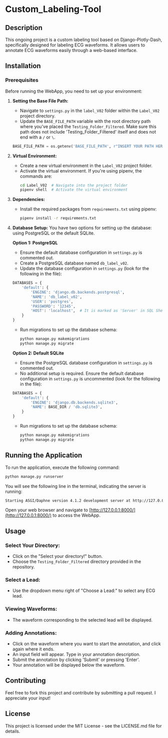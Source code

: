# Custom_Labeling-Tool

## Description
This ongoing project is a custom labeling tool based on Django-Plotly-Dash, specifically designed for labeling ECG waveforms. It allows users to annotate ECG waveforms easily through a web-based interface.

## Installation

### Prerequisites
Before running the WebApp, you need to set up your environment:

1. **Setting the Base File Path:**
   - Navigate to `settings.py` in the `label_V02` folder within the `Label_V02` project directory.
   - Update the `BASE_FILE_PATH` variable with the root directory path where you've placed the `Testing_Folder_Filtered`. Make sure this path does not include 'Testing_Folder_Filtered' itself and does not end with a `/` or `\`.

    ```python
    BASE_FILE_PATH = os.getenv('BASE_FILE_PATH', r"INSERT YOUR PATH HERE")
    ```

2. **Virtual Environment:**
   - Create a new virtual environment in the `Label_V02` project folder.
   - Activate the virtual environment. If you're using pipenv, the commands are:
     ```bash
     cd Label_V02  # Navigate into the project folder
     pipenv shell  # Activate the virtual environment
     ```

3. **Dependencies:**
   - Install the required packages from `requirements.txt` using pipenv:
     ```bash
     pipenv install -r requirements.txt
     ```

4. **Database Setup:**
   You have two options for setting up the database: using PostgreSQL or the default SQLite.

   **Option 1: PostgreSQL**
   - Ensure the default database configuration in `settings.py` is commented out.
   - Create a PostgreSQL database named `db_label_v02`.
   - Update the database configuration in `settings.py` (look for the following in the file):
   
    ```python
    DATABASES = {
        'default': {
            'ENGINE': 'django.db.backends.postgresql',
            'NAME': 'db_label_v02',
            'USER': 'postgres',
            'PASSWORD': '12345',
            'HOST': 'localhost',  # It is marked as 'Server' in SQL Shell
        }
    }
    ```

   - Run migrations to set up the database schema:
     ```bash
     python manage.py makemigrations
     python manage.py migrate
     ```

   **Option 2: Default SQLite**
   - Ensure the PostgreSQL database configuration in `settings.py` is commented out.
   - No additional setup is required. Ensure the default database configuration in `settings.py` is uncommented (look for the following in the file):

    ```python
    DATABASES = {
        'default': {
            'ENGINE': 'django.db.backends.sqlite3',
            'NAME': BASE_DIR / 'db.sqlite3',
        }
    }
    ```

   - Run migrations to set up the database schema:
     ```bash
     python manage.py makemigrations
     python manage.py migrate
     ```

## Running the Application

To run the application, execute the following command:

```bash
python manage.py runserver
 ```

You will see the following line in the terminal, indicating the server is running:

```bash
Starting ASGI/Daphne version 4.1.2 development server at http://127.0.0.1:8000/
 ```


Open your web browser and navigate to [http://127.0.0.1:8000/](http://127.0.0.1:8000/) to access the WebApp.

## Usage

### Select Your Directory:
- Click on the "Select your directory!" button.
- Choose the `Testing_Folder_Filtered` directory provided in the repository.

### Select a Lead:
- Use the dropdown menu right of "Choose a Lead:" to select any ECG lead.

### Viewing Waveforms:
- The waveform corresponding to the selected lead will be displayed.

### Adding Annotations:
- Click on the waveform where you want to start the annotation, and click again where it ends.
- An input field will appear. Type in your annotation description.
- Submit the annotation by clicking 'Submit' or pressing 'Enter'.
- Your annotation will be displayed below the waveform.

## Contributing
Feel free to fork this project and contribute by submitting a pull request. I appreciate your input!

## License
This project is licensed under the MIT License - see the LICENSE.md file for details.
